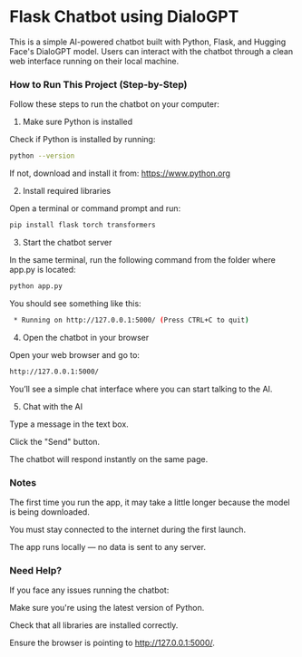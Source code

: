 #  Flask Chatbot using DialoGPT

This is a simple AI-powered chatbot built with Python, Flask, and Hugging Face's DialoGPT model. Users can interact with the chatbot through a clean web interface running on their local machine.



###  How to Run This Project (Step-by-Step)

Follow these steps to run the chatbot on your computer:

1. Make sure Python is installed

Check if Python is installed by running:

```bash
python --version
```

If not, download and install it from: https://www.python.org

2. Install required libraries

Open a terminal or command prompt and run:
```bash
pip install flask torch transformers
```

3. Start the chatbot server

In the same terminal, run the following command from the folder where app.py is located:
```bash
python app.py
```

You should see something like this:
```bash
 * Running on http://127.0.0.1:5000/ (Press CTRL+C to quit)
```

4. Open the chatbot in your browser

Open your web browser and go to:
```bash
http://127.0.0.1:5000/
```

You’ll see a simple chat interface where you can start talking to the AI.

5. Chat with the AI

Type a message in the text box.

Click the "Send" button.

The chatbot will respond instantly on the same page.

###  Notes

The first time you run the app, it may take a little longer because the model is being downloaded.

You must stay connected to the internet during the first launch.

The app runs locally — no data is sent to any server.

### Need Help?

If you face any issues running the chatbot:

Make sure you're using the latest version of Python.

Check that all libraries are installed correctly.

Ensure the browser is pointing to http://127.0.0.1:5000/.
